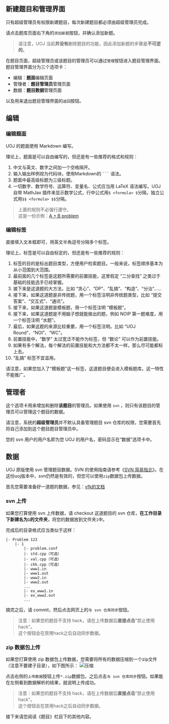 ## 新建题目和管理界面

只有超级管理员有权限新建题目，每次新建题目都必须由超级管理员完成。

请点击题库页面右下角的`添加新题`按钮，并确认添加新题。

> 请注意，UOJ 当前**并没有**删除题目的功能，因此添加新题的步骤是**不可逆的**。

在题目页面，超级管理员或该题目的管理员可以通过`管理`按钮进入题目管理界面。题目管理界面分为三个选项卡：

- 编辑：**题面**编辑页面
- 管理者：**题目管理员**管理页面
- 数据：**题目数据**管理页面

以及用来退出题目管理界面的`返回`按钮。

## 编辑

### 编辑题面

UOJ 的题面使用 Markdown 编写。

理论上，题面是可以自由编写的，但还是有一些推荐的格式和规则：

1. 中文与英文、数字之间加一个空格隔开。
2. 输入输出样例视为代码块，使用Markdown的 <code>```</code> 语法。
3. 题面中最高级标题为三级标题。
4. 一切数字、数学符号、运算符、变量名、公式应当用 LaTeX 语法编写。UOJ 自带 MathJax 插件来显示数学公式，行中公式用`$ <formula> $`分隔，独立公式用`$$ <formula> $$`分隔。

> 上面的规则不必强行遵守。  
> 这是一份示例：[A + B problem](http://paste.ubuntu.com/24280516/)

### 编辑标签

直接填入文本框即可，用英文半角逗号分隔多个标签。

理论上，标签是可以自由标定的，但还是有一些推荐的规则：

1. 标签的目的是标出题目类型，方便用户检索题目。一般来说，标签顺序基本为从小范围到大范围。
2. 最前面的几个标签是这题所需要的前置技能，这里假定 “二分查找” 之类过于基础的技能选手已经掌握。
3. 接下来是这道题的大方法，比如 “贪心”、“DP”、“乱搞”、“构造”、“分治”……
4. 接下来，如果这道题是非传统题，用一个标签注明非传统题类型，比如 “提交答案”、“交互式”、“通讯”。
5. 接下来，如果这道题是模板题，用一个标签注明 “模板题”。
6. 接下来，如果这道题是不用脑子想就能做出的题，例如 NOIP 第一题难度，用一个标签注明 “水题”。
7. 最后，如果这题的来源比较重要，用一个标签注明。比如 “UOJ Round”、“NOI”、“WC”。
8. 前置技能中，“数学” 太过宽泛不能作为标签，但 “数论” 可以作为前置技能。
9. 如果有多个解法，每个解法的前置技能和大方法都不太一样，那么尽可能都标上去。
10. “乱搞” 标签不宜滥用。

请注意，如果您加入了“模板题”这一标签，这道题目便会进入模板题库。这一特性不能推广。

## 管理者

这个选项卡用来增加和删除**该题目**的管理员。如果使用 `svn` ，则只有该题目的管理员可以管理这个题目的数据。

请注意，系统的**超级管理员**并不默认具备管理题目 svn 仓库的权限，您需要首先将自己添加到这个题目题目管理员中。

您的 svn 用户的用户名即为您 UOJ 的用户名，密码显示在“数据”选项卡中。

## 数据

UOJ 原版使用 svn 管理题目数据。SVN 的使用指南请参考《[SVN 简易指北](https://universaloj.github.io/post/简易svn指北.html)》。在这份uoj版本中，svn仍然是有效的，但您可以使用`zip`数据包上传数据。

首先您需要准备好一道题的数据，参见：[vfk的文档](https://vfleaking.github.io/uoj/problem/)

### svn 上传
如果您打算使用 svn 上传数据，请 checkout 这道题目的 svn 仓库，**在工作目录下新建名为`1`的文件夹**，将您的数据放到文件夹`1`中。

完成后的目录格式应当类似于这样：
```plain
|- Problem 123
    |- 1
        |- problem.conf
        |- std.cpp（可选）
        |- val.cpp（可选）
        |- chk.cpp（可选）
        |- www1.in
        |- www1.out
        |- www2.in
        |- www2.out
        ...
        |- ex_www1.in
        |- ex_www2.out
        ...
```

搞完之后，请 commit，然后点击网页上的`与 svn 仓库同步`按钮。

> 注意：如果您的题目不支持 hack，请在上传数据后**直接点击**“禁止使用hack”。  
> 这个按钮会在禁用hack之后自动同步数据。

### zip 数据包上传
如果您打算使用 zip 数据包上传数据，您需要将所有的数据压缩到一个zip文件（注意不要建子目录），如下图所示：
![压缩](https://i.loli.net/2018/06/26/5b31b07962936.png
)

点击右侧的`上传数据`按钮上传`*.zip`数据包，之后点击`与 svn 仓库同步`按钮。如果能在左侧看到数据解析的结果，就说明上传成功。

> 注意：如果您的题目不支持 hack，请在上传数据后**直接点击**“禁止使用hack”。  
> 这个按钮会在禁用hack之后自动同步数据。

接下来请您阅读《题目》栏目下的其他内容。